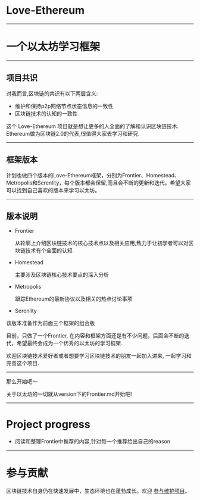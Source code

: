 # Love-Ethereum

------------------------------------------------------------------------------------------

# 一个以太坊学习框架
------------------------------------------------------------------------------------------


## 项目共识

对我而言,区块链的共识有以下两层含义:

*  维护和保持p2p网络节点状态信息的一致性
*  区块链技术的认知的一致性

这个 Love-Ethereum 项目就是想让更多的人全面的了解和认识区块链技术. Ethereum做为区块链2.0的代表,很值得大家去学习和研究.

------------------------------------------------------------------------------------------


## 框架版本

计划也做四个版本的Love-Ethereum框架，分别为Frontier、Homestead、Metropolis和Serenlity，每个版本都会保留,而且会不断的更新和迭代。希望大家可以找到自己喜欢的版本来学习以太坊。


------------------------------------------------------------------------------------------

## 版本说明


* Frontier

  从轮廓上介绍区块链技术的核心技术点以及相关应用,致力于让初学者可以对区块链技术有个全面的认知.
  
* Homestead

  主要涉及区块链核心技术要点的深入分析

* Metropolis

  跟踪Ethereum的最新协议以及相关的热点讨论事项

* Serenlity

 该版本准备作为前面三个框架的组合版



目前，只做了一个Frontier, 在内容和框架方面还是有不少问题，后面会不断的迭代，希望最终会成为一个优秀的以太坊的学习框架.


欢迎区块链技术爱好者或者想要学习区块链技术的朋友一起加入进来, 一起学习和完善这个项目.


------------------------------------------------------------------------------------------


那么开始吧～


关于以太坊的一切就从version下的Frontier.md开始吧!



-------------------------------------------------------------------------------------------


# Project progress

*  阅读和整理Frontie中推荐的内容,针对每一个推荐给出自己的reason


-------------------------------------------------------------------------------------------


# 参与贡献

区块链技术自身仍在快速发展中，生态环境也在蓬勃成长。欢迎 [参与维护项目](https://github.com/xianfeng92/Love-Ethereum/blob/master/contribute.md)。















